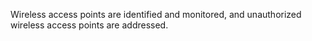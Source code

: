Wireless access points are identified and monitored, and unauthorized wireless access points are addressed.
